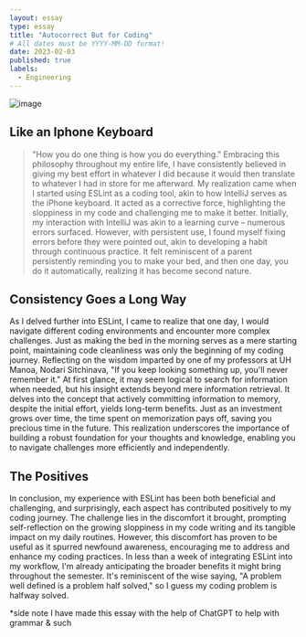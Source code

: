 ```yaml
---
layout: essay
type: essay
title: "Autocorrect But for Coding"
# All dates must be YYYY-MM-DD format!
date: 2023-02-03
published: true
labels:
  - Engineering
---
```


![image](https://github.com/RonanAndal/RonanAndal.github.io/assets/156995607/babfd76f-e2fd-406e-8e19-8216be16d338)

## Like an Iphone Keyboard
  <blockquote>
"How you do one thing is how you do everything." Embracing this philosophy throughout my entire life, I have consistently believed in giving my best effort in whatever I did because it would then translate to whatever I had in store for me afterward. My realization came when I started using ESLint as a coding tool, akin to how IntelliJ serves as the iPhone keyboard. It acted as a corrective force, highlighting the sloppiness in my code and challenging me to make it better. Initially, my interaction with IntelliJ was akin to a learning curve – numerous errors surfaced. However, with persistent use, I found myself fixing errors before they were pointed out, akin to developing a habit through continuous practice. It felt reminiscent of a parent persistently reminding you to make your bed, and then one day, you do it automatically, realizing it has become second nature.
</blockquote>


## Consistency Goes a Long Way
 <p>As I delved further into ESLint, I came to realize that one day, I would navigate different coding environments and encounter more complex challenges. Just as making the bed in the morning serves as a mere starting point, maintaining code cleanliness was only the beginning of my coding journey. Reflecting on the wisdom imparted by one of my professors at UH Manoa, Nodari Sitchinava, "If you keep looking something up, you'll never remember it." At first glance, it may seem logical to search for information when needed, but his insight extends beyond mere information retrieval. It delves into the concept that actively committing information to memory, despite the initial effort, yields long-term benefits. Just as an investment grows over time, the time spent on memorization pays off, saving you precious time in the future. This realization underscores the importance of building a robust foundation for your thoughts and knowledge, enabling you to navigate challenges more efficiently and independently.</p>

## The Positives
  <p>In conclusion, my experience with ESLint has been both beneficial and challenging, and surprisingly, each aspect has contributed positively to my coding journey. The challenge lies in the discomfort it brought, prompting self-reflection on the growing sloppiness in my code writing and its tangible impact on my daily routines. However, this discomfort has proven to be useful as it spurred newfound awareness, encouraging me to address and enhance my coding practices. In less than a week of integrating ESLint into my workflow, I'm already anticipating the broader benefits it might bring throughout the semester. It's reminiscent of the wise saying, "A problem well defined is a problem half solved," so I guess my coding problem is halfway solved. </p>

  
*side note I have made this essay with the help of ChatGPT to help with grammar & such

